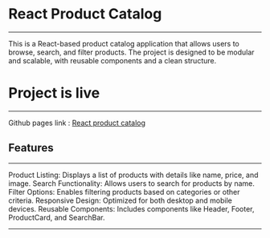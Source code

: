 
# React Product Catalog
----------------------
This is a React-based product catalog application that allows users to browse, search, and filter products. The project is designed to be modular and scalable, with reusable components and a clean structure.

# Project is live 
-----------------
Github pages link : [React product catalog](https://gudurujeevankumar.github.io/React_Product_Catalog/)
## Features
--------
Product Listing: Displays a list of products with details like name, price, and image.
Search Functionality: Allows users to search for products by name.
Filter Options: Enables filtering products based on categories or other criteria.
Responsive Design: Optimized for both desktop and mobile devices.
Reusable Components: Includes components like Header, Footer, ProductCard, and SearchBar.

------------
